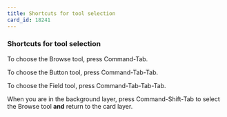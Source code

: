 ```yaml
---
title: Shortcuts for tool selection
card_id: 18241
---
```


### Shortcuts for tool selection

To choose the Browse tool,  press Command-Tab.

To choose the Button tool,  press Command-Tab-Tab.

To choose the Field tool,  press Command-Tab-Tab-Tab.

When you are in the background layer, press Command-Shift-Tab to select the Browse tool <b>and</b> return to the card layer. 